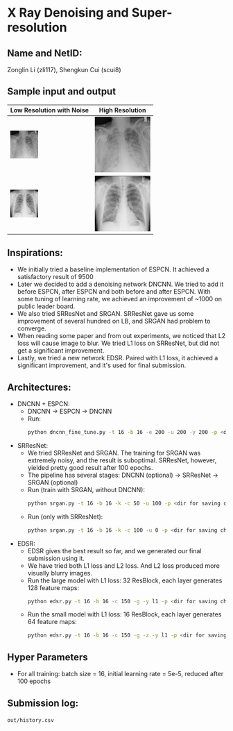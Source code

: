# X Ray Denoising and Super-resolution

## Name and NetID:
Zonglin Li (zli117), Shengkun Cui (scui8)

## Sample input and output
|Low Resolution with Noise|High Resolution|
|-------------------------|---------------|
|![low_res1](data/sample/train_04000.png)|![high_res1](data/sample/train_04000_target.png)|
|![low_res2](data/sample/train_04003.png)|![high_res2](data/sample/train_04003_target.png)|

## Inspirations:
* We initially tried a baseline implementation of ESPCN. It achieved a satisfactory result of 9500
* Later we decided to add a denoising network DNCNN. We tried to add it before ESPCN, after ESPCN and both before and after ESPCN. With some tuning of learning rate, we achieved an improvement of ~1000 on public leader board.
* We also tried SRResNet and SRGAN. SRResNet gave us some improvement of several hundred on LB, and SRGAN had problem to converge. 
* When reading some paper and from out experiments, we noticed that L2 loss will cause image to blur. We tried L1 loss on SRResNet, but did not get a significant improvement. 
* Lastly, we tried a new network EDSR. Paired with L1 loss, it achieved a significant improvement, and it's used for final submission.

## Architectures:
* DNCNN + ESPCN:
  * DNCNN -> ESPCN -> DNCNN
  * Run: 
    ```bash
    python dncnn_fine_tune.py -t 16 -b 16 -e 200 -u 200 -y 200 -p <dir for saving checkpoints> -g -i <dir for lr images> -l <dir for hr images> -w <dir for test split> -o <dir for generating processed test split>
    ```
* SRResNet:
  * We tried SRResNet and SRGAN. The training for SRGAN was extremely noisy, and the result is suboptimal. SRResNet, however, yielded pretty good result after 100 epochs.
  * The pipeline has several stages: DNCNN (optional) -> SRResNet -> SRGAN (optional)
  * Run (train with SRGAN, without DNCNN): 
    ```bash
    python srgan.py -t 16 -b 16 -k -c 50 -u 100 -p <dir for saving checkpoints> -g -i <dir for lr images> -l <dir for hr images> -w <dir for test split> -o <dir for generating processed test split>
    ```
  * Run (only with SRResNet): 
    ```bash
    python srgan.py -t 16 -b 16 -k -c 100 -u 0 -p <dir for saving checkpoints> -g -i <dir for lr images> -l <dir for hr images> -w <dir for test split> -o <dir for generating processed test split>
    ```
* EDSR:
  * EDSR gives the best result so far, and we generated our final submission using it.
  * We have tried both L1 loss and L2 loss. And L2 loss produced more visually blurry images.
  * Run the large model with L1 loss: 32 ResBlock, each layer generates 128 feature maps:
    ```bash
    python edsr.py -t 16 -b 16 -c 150 -g -y l1 -p <dir for saving checkpoints> -i <dir for lr images> -l <dir for hr images> -w <dir for test split> -o <dir for generating processed test split>
    ```
  * Run the small model with L1 loss: 16 ResBlock, each layer generates 64 feature maps:
    ```bash
    python edsr.py -t 16 -b 16 -c 150 -g -z -y l1 -p <dir for saving checkpoints> -i <dir for lr images> -l <dir for hr images> -w <dir for test split> -o <dir for generating processed test split>
    ```

## Hyper Parameters
* For all training: batch size = 16, initial learning rate = 5e-5, reduced after 100 epochs

## Submission log:
`out/history.csv`
